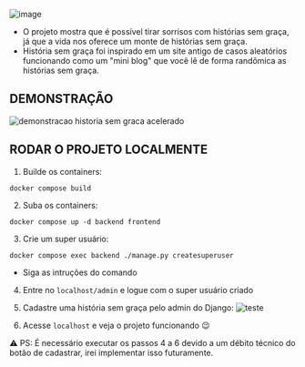 ![image](https://user-images.githubusercontent.com/103593286/227340942-600fc094-0473-46d2-8349-eefa14ba12f8.png)

- O projeto mostra que é possível tirar sorrisos com histórias sem graça, já que a vida nos oferece um monte de histórias sem graça.
- História sem graça foi inspirado em um site antigo de casos aleatórios funcionando como um "mini blog" que você lê de forma randômica as histórias sem graça.

## DEMONSTRAÇÃO

![demonstracao historia sem graca acelerado](https://user-images.githubusercontent.com/103593286/227523449-8afd4286-1e00-43df-bfe0-56640a7a0309.gif)


## RODAR O PROJETO LOCALMENTE

1. Builde os containers:

`docker compose build`

2. Suba os containers:

`docker compose up -d backend frontend`

3. Crie um super usuário:

`docker compose exec backend ./manage.py createsuperuser`

- Siga as intruções do comando

4. Entre no `localhost/admin` e logue com o super usuário criado

5. Cadastre uma história sem graça pelo admin do Django:
![teste](https://user-images.githubusercontent.com/103593286/227375340-f1ae2d4b-4999-4da0-b865-c284343379a4.gif)

6. Acesse `localhost` e veja o projeto funcionando 😉

⚠️ PS: É necessário executar os passos 4 a 6 devido a um débito técnico do botão de cadastrar, irei implementar isso futuramente.

